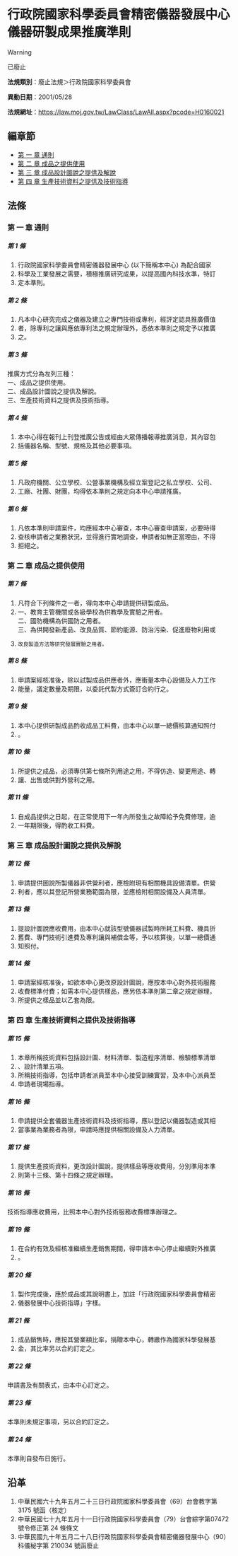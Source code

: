 # 行政院國家科學委員會精密儀器發展中心儀器研製成果推廣準則


> [!WARNING]
> 已廢止


**法規類別**：廢止法規＞行政院國家科學委員會

**異動日期**：2001/05/28  

**法規網址**：https://law.moj.gov.tw/LawClass/LawAll.aspx?pcode=H0160021


## 編章節
* [第 一 章 通則](#第-一-章-通則)
* [第 二 章 成品之提供使用](#第-二-章-成品之提供使用)
* [第 三 章 成品設計圖說之提供及解說](#第-三-章-成品設計圖說之提供及解說)
* [第 四 章 生產技術資料之提供及技術指導](#第-四-章-生產技術資料之提供及技術指導)
## 法條
### 第 一 章 通則

##### 第 1 條
1. 行政院國家科學委員會精密儀器發展中心 (以下簡稱本中心) 為配合國家
1. 科學及工業發展之需要，積極推廣研究成果，以提高國內科技水準，特訂
1. 定本準則。

##### 第 2 條
1. 凡本中心研究完成之儀器及建立之專門技術或專利，經評定認具推廣價值
1. 者，除專利之讓與應依專利法之規定辦理外，悉依本準則之規定予以推廣
1. 之。

##### 第 3 條
推廣方式分為左列三種：  
一、成品之提供使用。  
二、成品設計圖說之提供及解說。  
三、生產技術資料之提供及技術指導。

##### 第 4 條
1. 本中心得在報刊上刊登推廣公告或經由大眾傳播報導推廣消息，其內容包
1. 括儀器名稱、型號、規格及其他必要事項。

##### 第 5 條
1. 凡政府機關、公立學校、公營事業機構及經立案登記之私立學校、公司、
1. 工廠、社團、財團，均得依本準則之規定向本中心申請推廣。

##### 第 6 條
1. 凡依本準則申請案件，均應經本中心審查，本中心審查申請案，必要時得
1. 查核申請者之業務狀況，並得進行實地調查，申請者如無正當理由，不得
1. 拒絕之。

### 第 二 章 成品之提供使用

##### 第 7 條
1. 凡符合下列條件之一者，得向本中心申請提供研製成品。
1. 一、教育主管機關或各級學校為供教學及實驗之用者。  
二、國防機構為供國防之用者。  
三、為供開發新產品、改良品質、節約能源、防治污染、促進廢物利用或
1.     改良製造方法等研究發展實驗之用者。

##### 第 8 條
1. 申請案經核准後，除以試製成品供應者外，應衝量本中心設備及人力工作
1. 能量，議定數量及期限，以委託代製方式簽訂合約行之。

##### 第 9 條
1. 本中心提供研製成品酌收成品工料費，由本中心以單一總價核算通知照付
1. 。

##### 第 10 條
1. 所提供之成品，必須專供第七條所列用途之用，不得仿造、變更用途、轉
1. 讓、出售或供對外營利之用。

##### 第 11 條
1. 自成品提供之日起，在正常使用下一年內所發生之故障給予免費修理，逾
1. 一年期限後，得酌收工料費。

### 第 三 章 成品設計圖說之提供及解說

##### 第 12 條
1. 申請提供圖說所製儀器非供營利者，應檢附現有相關機具設備清單。供營
1. 利者，應以其登記所營業務範圍為限，並應檢附相關設備及人員清單。

##### 第 13 條
1. 提設計圖說應收費用，由本中心就該型號儀器試製時所耗工料費、機具折
1. 舊費、專門技術引進費及專利讓與補償金等，予以核算後，以單一總價通
1. 知照付。

##### 第 14 條
1. 申請案經核准後，如欲本中心更改原設計圖說，應按本中心對外技術服務
1. 收費標準付費；如需本中心提供樣品，應另依本準則第二章之規定辦理，
1. 所提供之樣品並以乙套為限。

### 第 四 章 生產技術資料之提供及技術指導

##### 第 15 條
1. 本章所稱技術資料包括設計圖、材料清單、製造程序清單、檢驗標準清單
1. 、設計清單五項。
1. 所稱技術指導，包括申請者派員至本中心接受訓練實習，及本中心派員至
1. 申請者現場指導。

##### 第 16 條
1. 申請提供全套儀器生產技術資料及技術指導，應以登記以儀器製造或其相
1. 當事業為業務者為限，申請時應提供相關設備及人力清單。

##### 第 17 條
1. 提供生產技術資料，更改設計圖說，提供樣品等應收費用，分別準用本準
1. 則第十三條、第十四條之規定辦理。

##### 第 18 條
技術指導應收費用，比照本中心對外技術服務收費標準辦理之。

##### 第 19 條
1. 在合約有效及經核准繼續生產銷售期間，得申請本中心停止繼續對外推廣
1. 。

##### 第 20 條
1. 製作完成後，應於成品或其說明書上，加註「行政院國家科學委員會精密
1. 儀器發展中心技術指導」字樣。

##### 第 21 條
1. 成品銷售時，應按其營業額比率，捐贈本中心，轉繳作為國家科學發展基
1. 金，其比率另以合約訂定之。

##### 第 22 條
申請書及有關表式，由本中心訂定之。

##### 第 23 條
本準則未規定事項，另以合約訂定之。

##### 第 24 條
本準則自發布日施行。

## 沿革
1. 中華民國六十九年五月二十三日行政院國家科學委員會（69）台會教字第 3175 號函（核定）
1. 中華民國七十九年五月十一日行政院國家科學委員會（79）台會綜字第07472 號令修正第 24 條條文
1. 中華民國九十年五月二十八日行政院國家科學委員會精密儀器發展中心（90）科儀秘字第 210034 號函廢止

